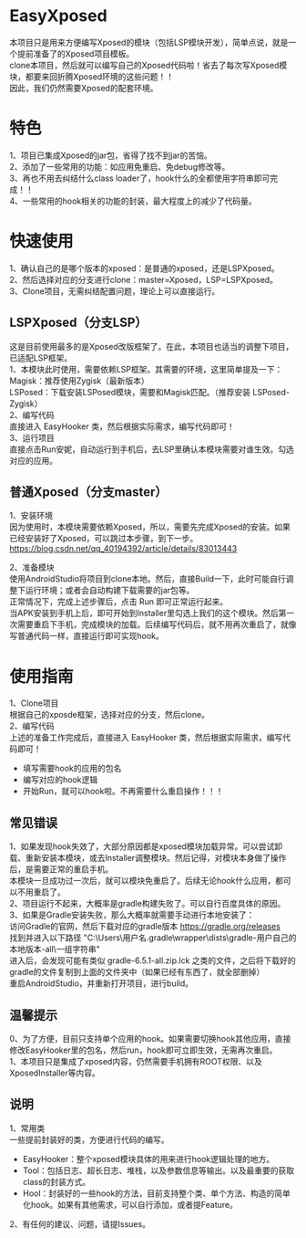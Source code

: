 # EasyXposed
本项目只是用来方便编写Xposed的模块（包括LSP模块开发），简单点说，就是一个提前准备了的Xposed项目模板。  
clone本项目，然后就可以编写自己的Xposed代码啦！省去了每次写Xposed模块，都要来回折腾Xposed环境的这些问题！！  
因此，我们仍然需要Xposed的配套环境。  

# 特色
1、项目已集成Xposed的jar包，省得了找不到jar的苦恼。  
2、添加了一些常用的功能：如应用免重启、免debug修改等。  
3、再也不用去纠结什么class loader了，hook什么的全都使用字符串即可完成！！  
4、一些常用的hook相关的功能的封装，最大程度上的减少了代码量。  

# 快速使用
1、确认自己的是哪个版本的xposed：是普通的xposed，还是LSPXposed。  
2、然后选择对应的分支进行clone：master=Xposed，LSP=LSPXposed。  
3、Clone项目，无需纠结配置问题，理论上可以直接运行。  

## LSPXposed（分支LSP）  
这是目前使用最多的是Xposed改版框架了。在此，本项目也适当的调整下项目，已适配LSP框架。  
1、本模块此时使用，需要依赖LSP框架。其需要的环境，这里简单提及一下：  
Magisk：推荐使用Zygisk（最新版本）  
LSPosed：下载安装LSPosed模块，需要和Magisk匹配。（推荐安装 LSPosed-Zygisk）  
2、编写代码  
直接进入 EasyHooker 类，然后根据实际需求，编写代码即可！  
3、运行项目  
直接点击Run安妮，自动运行到手机后，去LSP里确认本模块需要对谁生效。勾选对应的应用。  

## 普通Xposed（分支master）  
1、安装环境  
因为使用时，本模块需要依赖Xposed，所以，需要先完成Xposed的安装。如果已经安装好了Xposed，可以跳过本步骤，到下一步。  
https://blog.csdn.net/qq_40194392/article/details/83013443  

2、准备模块  
使用AndroidStudio将项目到clone本地。然后，直接Build一下，此时可能自行调整下运行环境；或者会自动构建下载需要的jar包等。  
正常情况下，完成上述步骤后，点击 Run 即可正常运行起来。  
当APK安装到手机上后，即可开始到Installer里勾选上我们的这个模块。然后第一次需要重启下手机，完成模块的加载。后续编写代码后，就不用再次重启了，就像写普通代码一样，直接运行即可实现hook。  

# 使用指南  
1、Clone项目  
根据自己的xposde框架，选择对应的分支，然后clone。  
2、编写代码  
上述的准备工作完成后，直接进入 EasyHooker 类，然后根据实际需求，编写代码即可！  
- 填写需要hook的应用的包名  
- 编写对应的hook逻辑  
- 开始Run，就可以hook啦。不再需要什么重启操作！！！  

## 常见错误
1、如果发现hook失效了，大部分原因都是xposed模块加载异常。可以尝试卸载、重新安装本模块，或去Installer调整模块。然后记得，对模块本身做了操作后，是需要正常的重启手机。  
本模块一旦成功过一次后，就可以模块免重启了。后续无论hook什么应用，都可以不用重启了。  
2、项目运行不起来，大概率是gradle构建失败了。可以自行百度具体的原因。  
3、如果是Gradle安装失败，那么大概率就需要手动进行本地安装了：  
  访问Gradle的官网，然后下载对应的gradle版本 https://gradle.org/releases  
  找到并进入以下路径 "C:\Users\用户名\.gradle\wrapper\dists\gradle-用户自己的本地版本-all\一组字符串\"  
  进入后，会发现可能有类似 gradle-6.5.1-all.zip.lck 之类的文件，之后将下载好的gradle的文件复制到上面的文件夹中（如果已经有东西了，就全部删掉）  
  重启AndroidStudio，并重新打开项目，进行build。  

## 温馨提示  
0、为了方便，目前只支持单个应用的hook。如果需要切换hook其他应用，直接修改EasyHooker里的包名，然后run，hook即可立即生效，无需再次重启。  
1、本项目只是集成了xposed内容，仍然需要手机拥有ROOT权限、以及XposedInstaller等内容。  

## 说明  
1、常用类  
一些提前封装好的类，方便进行代码的编写。  
- EasyHooker：整个xposed模块具体的用来进行hook逻辑处理的地方。  
- Tool：包括日志、超长日志、堆栈，以及参数信息等输出。以及最重要的获取class的封装方式。  
- Hool：封装好的一些hook的方法，目前支持整个类、单个方法、构造的简单化hook。如果有其他需求，可以自行添加，或者提Feature。  

2、有任何的建议、问题，请提Issues。  
